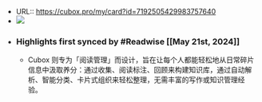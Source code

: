 - URL:: https://cubox.pro/my/card?id=7192505429983757640
- ![](https://image.cubox.pro/cover/2024011211405073267/20959.jpg)
- ### Highlights first synced by #Readwise [[May 21st, 2024]]
    - Cubox 则专为「阅读管理」而设计，旨在让每个人都能轻松地从日常碎片信息中汲取养分：通过收集、阅读标注、回顾来构建知识库，通过自动解析、智能分类、卡片式组织来轻松整理，无需丰富的写作或知识管理经验。
